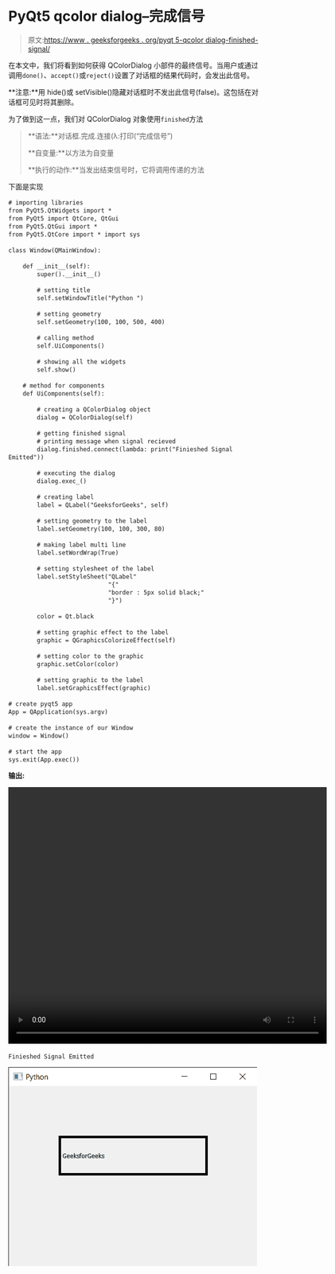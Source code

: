 # PyQt5 qcolor dialog–完成信号

> 原文:[https://www . geeksforgeeks . org/pyqt 5-qcolor dialog-finished-signal/](https://www.geeksforgeeks.org/pyqt5-qcolordialog-finished-signal/)

在本文中，我们将看到如何获得 QColorDialog 小部件的最终信号。当用户或通过调用`done()`、`accept()`或`reject()`设置了对话框的结果代码时，会发出此信号。

**注意:**用 hide()或 setVisible()隐藏对话框时不发出此信号(false)。这包括在对话框可见时将其删除。

为了做到这一点，我们对 QColorDialog 对象使用`finished`方法

> **语法:**对话框.完成.连接(λ:打印(“完成信号”)
> 
> **自变量:**以方法为自变量
> 
> **执行的动作:**当发出结束信号时，它将调用传递的方法

下面是实现

```
# importing libraries
from PyQt5.QtWidgets import *
from PyQt5 import QtCore, QtGui
from PyQt5.QtGui import *
from PyQt5.QtCore import * import sys

class Window(QMainWindow):

    def __init__(self):
        super().__init__()

        # setting title
        self.setWindowTitle("Python ")

        # setting geometry
        self.setGeometry(100, 100, 500, 400)

        # calling method
        self.UiComponents()

        # showing all the widgets
        self.show()

    # method for components
    def UiComponents(self):

        # creating a QColorDialog object
        dialog = QColorDialog(self)

        # getting finished signal
        # printing message when signal recieved
        dialog.finished.connect(lambda: print("Finieshed Signal Emitted"))

        # executing the dialog
        dialog.exec_()

        # creating label
        label = QLabel("GeeksforGeeks", self)

        # setting geometry to the label
        label.setGeometry(100, 100, 300, 80)

        # making label multi line
        label.setWordWrap(True)

        # setting stylesheet of the label
        label.setStyleSheet("QLabel"
                            "{"
                            "border : 5px solid black;"
                            "}")

        color = Qt.black

        # setting graphic effect to the label
        graphic = QGraphicsColorizeEffect(self)

        # setting color to the graphic
        graphic.setColor(color)

        # setting graphic to the label
        label.setGraphicsEffect(graphic)

# create pyqt5 app
App = QApplication(sys.argv)

# create the instance of our Window
window = Window()

# start the app
sys.exit(App.exec())
```

**输出:**

<video class="wp-video-shortcode" id="video-435985-1" width="640" height="516" preload="metadata" controls=""><source type="video/mp4" src="https://media.geeksforgeeks.org/wp-content/uploads/20200620022458/Select-Color-2020-06-20-02-24-36.mp4?_=1">[https://media.geeksforgeeks.org/wp-content/uploads/20200620022458/Select-Color-2020-06-20-02-24-36.mp4](https://media.geeksforgeeks.org/wp-content/uploads/20200620022458/Select-Color-2020-06-20-02-24-36.mp4)</video>

```
Finieshed Signal Emitted
```

![](img/173663b6e93154fb0dfb8283288294bb.png)